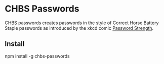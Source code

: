 # CHBS Passwords

CHBS passwords creates passwords in the style of Correct Horse Battery Staple passwords as introduced by the xkcd comic [Password Strength](https://xkcd.com/936/).

## Install

npm install -g chbs-passwords